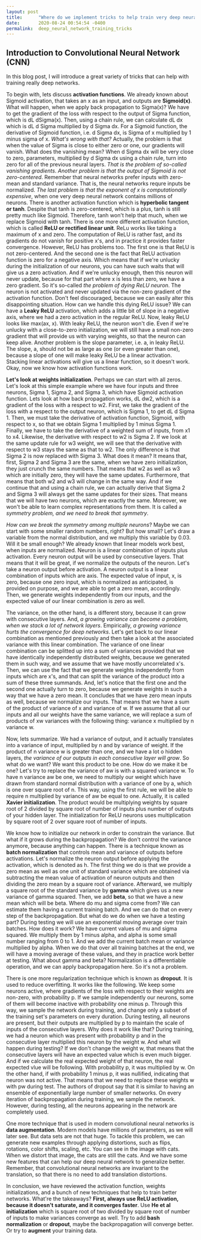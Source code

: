 ```yaml
---
layout: post
title:      "Where do we implement tricks to help train very deep neural network? "
date:       2020-08-24 00:54:54 -0400
permalink:  deep_neural_network_training_tricks
---
```



## Introduction to Convolutional Neural Network (CNN)


In this blog post, I will introduce a great variety of tricks that can help with training really deep networks. 


To begin with, lets discuss **activation functions**. We already known about Sigmoid activation, that takes an x as an input, and outputs are **Sigmoid(x)**. What will happen, when we apply back propagation to Sigma(x)? We have to get the gradient of the loss with respect to the output of Sigma function, which is dL dSigma(x). Then, using a chain rule, we can calculate dL dx which is dL d Sigma multiplied by d Sigma dx. For a Sigmoid function, the derivative of Sigmoid function, i.e. d Sigma dx, is Sigma of x multiplied by 1 minus sigma of x. *What's wrong with that?*  Actually, the problem is that when the value of Sigma is close to either zero or one, our gradients will vanish. What does the vanishing mean? When d Sigma dx will be very close to zero, parameters, multiplied by d Sigma dx using a chain rule, turn into zero for all of the previous neural layers. *That is the problem of so-called vanishing gradients*. *Another problem is that the output of Sigmoid is not zero-centered*. Remember that neural networks prefer inputs with zero-mean and standard variance. That is, the neural networks requre inputs be normalized. *The last problem is that the exponent of x is computationally expensive*, when one very deep neural network contains millions of neurons. There is another activation function which is **hyperbolic tangent or tanh**. Despite that tanh is zero-centered, which is a plus, tanh is still pretty much like Sigmoid. Therefore, tanh won't help that much, when we replace Sigmoid with tanh. There is one more different activation function, which is called **ReLU or rectified linear unit**. ReLu works like taking a maximum of x and zero. The computation of ReLU is rather fast, and its gradients do not vanish for positive x's, and in practice it provides faster convergence. However, ReLU has problems too. The first one is that ReLU is not zero-centered. And the second one is the fact that ReLU activation function is zero for a negative axis. Which means that if we're unlucky during the initialization of our neurons, you can have such waits that will give us a zero activation. And if we're unlucky enough, then this neuron will never update, because for that part where x is less than zero, we have a zero gradient. So it's so-called *the problem of dying ReLU neuron*. The neuron is not activated and never updated via the non-zero gradient of the activation function. Don't feel discouraged, because we can easily alter this disappointing situation. How can we handle this dying ReLU issue? We can have a **Leaky ReLU** activation, which adds a little bit of slope in a negative axis, where we had a zero activation in the regular ReLU. Now, leaky ReLU looks like max(ax, x). With leaky ReLU, the neuron won't die. Even if we're unlucky with a close-to-zero initialization, we will still have a small non-zero gradient that will provide us with varying weights, so that the neuron can keep alive. Another problem is the slope parameter, i.e. a, in leaky ReLU. The slope, a, should not be as large as one (or even greater than one), because a slope of one will make leaky ReLU be a linear activation. Stacking linear activations will give us a linear function, so it doesn't work. Okay, now we know how activation functions work. 


**Let's look at weights initialization**. Perhaps we can start with all zeros. Let's look at this simple example where
we have four inputs and three neurons, Sigma 1, Sigma 2, and Sigma 3, which have Sigmoid activation function. Lets look at how back propagation works, dL dw2, which is a gradient of the loss with a respect to w2. First, we take the gradient of the loss with a respect to the output neuron, which is Sigma 1, to get dL d Sigma 1. Then, we must take the derivative of activation function, Sigmoid, with respect to x, so that we obtain Sigma 1 multiplied by 1 minus Sigma 1. Finally, we have to take the derivative of a weighted sum of inputs, from x1 to x4. Likewise, the derivative with respect to w2 is Sigma 2. If we look at the same update rule for w3 weight, we will see that the derivative with respect to w3 stays the same as that to w2. The only difference is that Sigma 2 is now replaced with Sigma 3. What does it mean? It means that, first, Sigma 2 and Sigma 3 are the same, when we have zero initialization, they just crunch the same numbers. That means that w2 as well as w3 which are initially zero, they will have the same updates. Furthermore, that means that both w2 and w3 will change in the same way. And if we continue that and using a chain rule, we can actually derive that Sigma 2 and Sigma 3 will always get the same updates for their sizes. That means that we will have two neurons, which are exactly the same. Moreover, we won't be able to learn complex representations from them. It is called a *symmetry problem, and we need to break that symmetry*. 


*How can we break the symmetry among multiple neurons*? Maybe we can start with some smaller random numbers, right? But how small? Let's draw a variable from the normal distribution, and we multiply this variable by 0.03. Will it be small enough? We already known that linear models work best, when inputs are normalized. Neuron is a linear combination of inputs plus activation. Every neuron output will be used by consecutive layers. That means that it will be great, if we normalize the outputs of the neuron. Let's take a neuron output before activation. A neuron output is a linear combination of inputs which are axis. The expected value of input, x, is zero, because one zero input, which is normalized as anticipated, is provided on purpose, and we are able to get a zero mean, accordingly. Then, we generate weights independently from our inputs, and the expected value of our linear combination is zero as well. 


The variance, on the other hand, is a different story, because it can grow with consecutive layers. And, *a growing variance can become a problem, when we stack a lot of network layers*. Empirically, *a growing variance hurts the convergence for deep networks*. Let's get back to our linear combination as mentioned previously and then take a look at the associated variance with this linear combination. The variance of one linear combination can be splitted up into a sum of variances provided that we have identically independently distributed weights, because we generated them in such way, and we assume that we have mostly uncorrelated x's. Then, we can use the fact that we generate weights independently from inputs which are x's, and that can split the variance of the product into a sum of these three summands. And, let's notice that the first one and the second one actually turn to zero, because we generate weights in such a way that we have a zero mean. It concludes that we have zero mean inputs as well, because we normalize our inputs. That means that we have a sum of the product of variance of x and variance of w. If we assume that all our inputs and all our weights have the same variance, we will replace a sum of products of xw variances with the following thing: variance x multiplied by n variance w. 


Now, lets summarize. We had a variance of output, and it actually translates into a variance of input, multiplied by n and by variance of weight. If the product of n variance w is greater than one, and we have a lot o hidden layers, *the variance of our outputs in each consecutive layer will grow*. So what do we want? We want this product to be one. How do we make it be one? Let's try to replace the variance of aw is with a squared variance w. To have n variance aw be one, we need to multiply our weight which have drawn from standard normal distribution with a variance of one by a, which is one over square root of n. This way, using the first rule, we will be able to require n multiplied by variance of aw be equal to one. Actually, it is called **Xavier initialization**. The product would be multiplying weights by square root of 2 divided by square root of number of inputs plus number of outputs of your hidden layer. The initialization for ReLU neurons uses multiplication by square root of 2 over square root of number of inputs. 


We know how to initialize our network in order to constrain the variance. But what if it grows during the backpropagation? We don't control the variance anymore, because anything can happen. There is a technique known as **batch normalization** that controls mean and variance of outputs before activations. Let's normalize the neuron output before applying the activation, which is denoted as h. The first thing we do is that we provide a zero mean as well as one unit of standard variance which are obtained via subtracting the mean value of activation of neuron outputs and then dividing the zero mean by a square root of variance. Afterward, we multiply a square root of the standard variance by **gamma** which gives us a new variance of gamma squared. Then, we add **beta**, so that we have a new mean which will be beta. Where do mu and sigma come from? We can estimate them having a current training batch. And we can do that on every step of the backpropagation. But what do we do when we have a testing part? During testing we will use an exponential moving average over train batches. How does it work? We have current values of mu and sigma squared. We multiply them by 1 minus alpha, and alpha is some small number ranging from 0 to 1. And we add the current batch mean or variance multiplied by alpha. When we do that over all training batches at the end, we will have a moving average of these values, and they in practice work better at testing. What about gamma and beta? Normalization is a differentiable operation, and we can apply backpropagation here. So it's not a problem. 

There is one more regularization technique which is known as **dropout**. It is used to reduce overfitting. It works like the following. We keep some neurons active, where gradients of the loss with respect to their weights are non-zero, with probability p. If we sample independently our neurons, some of them will become inactive with probability one minus p. Through this way, we sample the network during training, and change only a subset of the training set's parameters on every duration. During testing, all neurons are present, but their outputs are multiplied by p to maintain the scale of inputs of the consecutive layers. Why does it work like that? During training, we had a neuron which was present with probability p and in the consecutive layer multiplied this neuron by the weight w. And what will happen during testing? If we don't change the weight w, that means that the consecutive layers will have an expected value which is even much bigger. And if we calculate the real expected weight of that neuron, the real expected vlue will be following. With probability p, it was multiplied by w. On the other hand, if with probability 1 minus p, it was nullified, indicating that neuron was not active. That means that we need to replace these weights w with pw during test. The authors of dropout
say that it is similar to having an ensemble of exponentially large number of smaller networks. On every iteration of backpropagation during training, we sample the network. However, during testing, all the neurons appearing in the network are completely used.


One more technique that is used in modern convolutional neural networks is **data augmentation**. Modern models have millions of parameters, as we will later see. But data sets are not that huge. To tackle this problem, we can generate new examples through applying distortions, such as flips, rotations, color shifts, scaling, etc. You can see in the image with cats. When we distort that image, the cats are still the cats. And we have some new features that can help our deep neural network to generalize better. Remember, that convolutional neural networks are invariant to the translation, so that there is no need to add translation distortions. 


In conclusion, we have reviewed the activation function, weights initializations, and a bunch of new techniques that
help to train better networks. What're the takeaways? **First, always use ReLU activation, because it doesn't saturate, and it converges faster**. Use **He et al initialization** which is square root of two divided by square root
of number of inputs to make variances converge as well. Try to add **bash normalization** or **dropout**, maybe the backpropagation will converge better. Or try to **augment** your training data.
